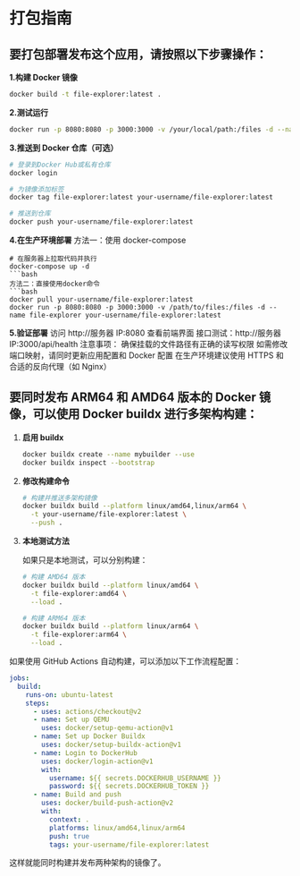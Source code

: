 # 打包指南

## 要打包部署发布这个应用，请按照以下步骤操作：

**1.构建 Docker 镜像**

```bash
docker build -t file-explorer:latest .
```

**2.测试运行**

```bash
docker run -p 8080:8080 -p 3000:3000 -v /your/local/path:/files -d --name file-explorer file-explorer:latest
```

**3.推送到 Docker 仓库（可选）**

```bash
# 登录到Docker Hub或私有仓库
docker login

# 为镜像添加标签
docker tag file-explorer:latest your-username/file-explorer:latest

# 推送到仓库
docker push your-username/file-explorer:latest
```

**4.在生产环境部署**
方法一：使用 docker-compose

````
# 在服务器上拉取代码并执行
docker-compose up -d
```bash
方法二：直接使用docker命令
```bash
docker pull your-username/file-explorer:latest
docker run -p 8080:8080 -p 3000:3000 -v /path/to/files:/files -d --name file-explorer your-username/file-explorer:latest
````

**5.验证部署**
访问 http://服务器 IP:8080 查看前端界面
接口测试：http://服务器 IP:3000/api/health
注意事项：
确保挂载的文件路径有正确的读写权限
如需修改端口映射，请同时更新应用配置和 Docker 配置
在生产环境建议使用 HTTPS 和合适的反向代理（如 Nginx）

## 要同时发布 ARM64 和 AMD64 版本的 Docker 镜像，可以使用 Docker buildx 进行多架构构建：

1. **启用 buildx**

   ```bash
   docker buildx create --name mybuilder --use
   docker buildx inspect --bootstrap
   ```

2. **修改构建命令**

   ```bash
   # 构建并推送多架构镜像
   docker buildx build --platform linux/amd64,linux/arm64 \
     -t your-username/file-explorer:latest \
     --push .
   ```

3. **本地测试方法**

   如果只是本地测试，可以分别构建：

   ```bash
   # 构建 AMD64 版本
   docker buildx build --platform linux/amd64 \
     -t file-explorer:amd64 \
     --load .

   # 构建 ARM64 版本
   docker buildx build --platform linux/arm64 \
     -t file-explorer:arm64 \
     --load .
   ```

如果使用 GitHub Actions 自动构建，可以添加以下工作流程配置：

```yaml
jobs:
  build:
    runs-on: ubuntu-latest
    steps:
      - uses: actions/checkout@v2
      - name: Set up QEMU
        uses: docker/setup-qemu-action@v1
      - name: Set up Docker Buildx
        uses: docker/setup-buildx-action@v1
      - name: Login to DockerHub
        uses: docker/login-action@v1
        with:
          username: ${{ secrets.DOCKERHUB_USERNAME }}
          password: ${{ secrets.DOCKERHUB_TOKEN }}
      - name: Build and push
        uses: docker/build-push-action@v2
        with:
          context: .
          platforms: linux/amd64,linux/arm64
          push: true
          tags: your-username/file-explorer:latest
```

这样就能同时构建并发布两种架构的镜像了。
